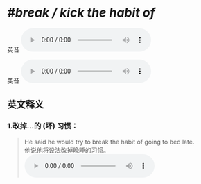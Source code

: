 # ***\#break / kick the habit of*** 
英音
<audio src="./media/break the habit of1_AAC.aac" controls="controls"></audio>

美音
<audio src="./media/break the habit of2_AAC.aac" controls="controls"></audio>



  

英文释义
---
### 1.**改掉…的 (坏) 习惯：**  

 > He said he would try to break the habit of going to bed late.  
 > 他说他将设法改掉晚睡的习惯。    
<audio src="./media/habit-6.aac" controls="controls"></audio>


